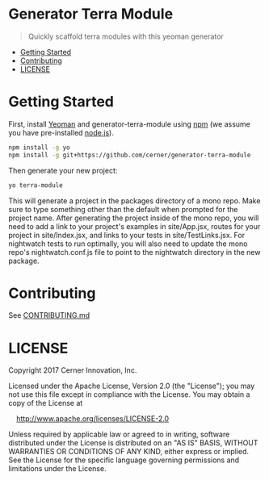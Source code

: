 # Generator Terra Module

> Quickly scaffold terra modules with this yeoman generator

- [Getting Started](#getting-started)
- [Contributing](#contributing)
- [LICENSE](#license)

# Getting Started

First, install [Yeoman](http://yeoman.io) and generator-terra-module using [npm](https://www.npmjs.com/) (we assume you have pre-installed [node.js](https://nodejs.org/)).

```bash
npm install -g yo
npm install -g git+https://github.com/cerner/generator-terra-module
```

Then generate your new project:

```bash
yo terra-module
```

This will generate a project in the packages directory of a mono repo.  Make sure to type something other than the default when prompted for the project name.  After generating the project inside of the mono repo, you will need to add a link to your project's examples in site/App.jsx, routes for your project in site/Index.jsx, and links to your tests in site/TestLinks.jsx.  For nightwatch tests to run optimally, you will also need to update the mono repo's nightwatch.conf.js file to point to the nightwatch directory in the new package.

# Contributing

See [CONTRIBUTING.md](CONTRIBUTING.md)

# LICENSE

Copyright 2017 Cerner Innovation, Inc.

Licensed under the Apache License, Version 2.0 (the "License"); you may not use this file except in compliance with the License. You may obtain a copy of the License at

&nbsp;&nbsp;&nbsp;&nbsp;http://www.apache.org/licenses/LICENSE-2.0

Unless required by applicable law or agreed to in writing, software distributed under the License is distributed on an "AS IS" BASIS, WITHOUT WARRANTIES OR CONDITIONS OF ANY KIND, either express or implied. See the License for the specific language governing permissions and limitations under the License.
